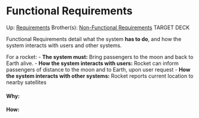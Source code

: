 # Functional Requirements

Up: [Requirements](requirements)
Brother(s): [Non-Functional Requirements](non-functional_requirements)
TARGET DECK

Functional Requirements detail what the system **has to do**, and how the system interacts with users and other systems.

For a rocket:
	- **The system must:** Bring passengers to the moon and back to Earth alive.
	- **How the system interacts with users:** Rocket can inform passengers of distance to the moon and to Earth, upon user request
	- **How the system interacts with other systems:** Rocket reports current location to nearby satellites





































#### Why:
#### How:










